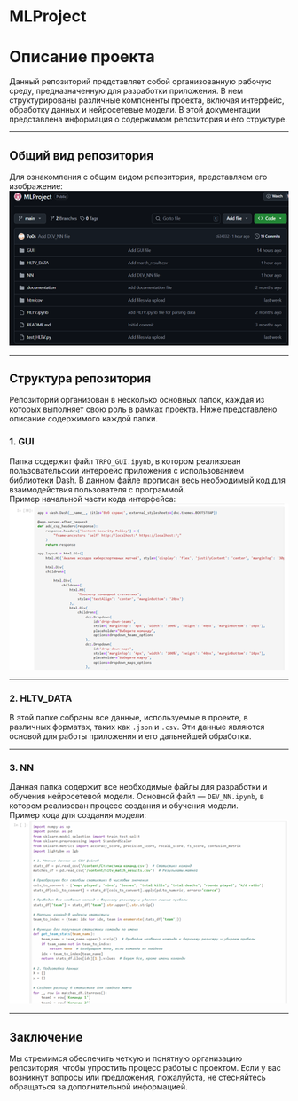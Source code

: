 # MLProject

# Описание проекта

Данный репозиторий представляет собой организованную рабочую среду, предназначенную для разработки приложения. В нем структурированы различные компоненты проекта, включая интерфейс, обработку данных и нейросетевые модели. В этой документации представлена информация о содержимом репозитория и его структуре.

---

## Общий вид репозитория

Для ознакомления с общим видом репозитория, представляем его изображение:  
![GitHub проекта](image/github_overview.png)

---

## Структура репозитория

Репозиторий организован в несколько основных папок, каждая из которых выполняет свою роль в рамках проекта. Ниже представлено описание содержимого каждой папки.

### 1. **GUI**  
Папка содержит файл `TRPO_GUI.ipynb`, в котором реализован пользовательский интерфейс приложения с использованием библиотеки Dash. В данном файле прописан весь необходимый код для взаимодействия пользователя с программой.  
Пример начальной части кода интерфейса:  
![Начальный код интерфейса](image/gui_code_example.png)

---

### 2. **HLTV_DATA**  
В этой папке собраны все данные, используемые в проекте, в различных форматах, таких как `.json` и `.csv`. Эти данные являются основой для работы приложения и его дальнейшей обработки.

---

### 3. **NN**  
Данная папка содержит все необходимые файлы для разработки и обучения нейросетевой модели. Основной файл — `DEV_NN.ipynb`, в котором реализован процесс создания и обучения модели.  
Пример кода для создания модели:  
![Код создания модели](image/nn_model_code.png)

---

## Заключение

Мы стремимся обеспечить четкую и понятную организацию репозитория, чтобы упростить процесс работы с проектом. Если у вас возникнут вопросы или предложения, пожалуйста, не стесняйтесь обращаться за дополнительной информацией.
